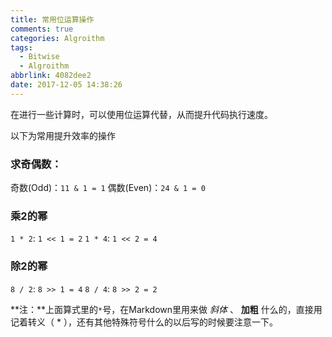 ```yaml
---
title: 常用位运算操作
comments: true
categories: Algroithm
tags:
  - Bitwise
  - Algroithm
abbrlink: 4082dee2
date: 2017-12-05 14:38:26
---
```


在进行一些计算时，可以使用位运算代替，从而提升代码执行速度。

以下为常用提升效率的操作

### 求奇偶数：
奇数(Odd)：`11 & 1 = 1`
偶数(Even)：`24 & 1 = 0`

### 乘2的幂
`1 * 2`: `1 << 1 = 2`
`1 * 4`: `1 << 2 = 4`

### 除2的幂
`8 / 2`: `8 >> 1 = 4`
`8 / 4`: `8 >> 2 = 2`

**注：**上面算式里的`*`号，在Markdown里用来做 *斜体* 、 **加粗** 什么的，直接用记着转义（ \* ），还有其他特殊符号什么的以后写的时候要注意一下。
